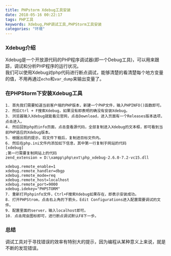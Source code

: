```yaml
---
title: PHPstorm Xdebug工具安装
date: 2018-05-16 00:22:17
tags: PHP工具
keywords: Xdebug,PHP调试工具,PHPStorm工具安装
categories: "环境"
---
```

### Xdebug介绍
Xdebug是一个开放源代码的PHP程序调试器(即一个Debug工具)，可以用来跟踪，调试和分析PHP程序的运行状况。  
我们可以使用Xdebug对php代码进行断点调试，能够清楚的看清楚每个地方变量的值，不用再通过`echo`和`var_dump`来输出变量了。  
<!--more-->  
  
### 在PHPStorm下安装Xdebug工具
    1. 首先我们需要知道当前客户端的PHP版本，新建一个PHP文件，输入PHPINFO()函数即可。  
    2. 然后Ctrl + F搜索Xdebug，如果没有即表明的确没有安装Xdebug。  
    3. 浏览器输入Xdebug就能看见官网，点击Download，进入页面有一个Releases版本选项，点击进入。
    4. 然后回到php的info页面，点击查看源代码，全部复制进入Xdebug的文本框，即可看到当前PHP适应的Xdebug版本。  
    5. 根据出现的提示，将文件下载后，复制进目标文件内。  
    6. 然后在php.ini文件内添加如下信息，其中第一行复制于网站的代码  
    [xdebug]
    ;第一行需要复制网站上的代码
    zend_extension = D:\xampp\php\ext\php_xdebug-2.6.0-7.2-vc15.dll

    xdebug.remote_enable=1
    xdebug.remote_handler=dbgp
    xdebug.remote_mode=req
    xdebug.remote_host=localhost
    xdebug.remote_port=9000
    xdebug.idekey="PHPSTORM"
    7. 重新打开phpinfo文件，Ctrl+F搜索Xdebug如果存在，即表示安装成功。  
    8. 打开PHPStrom，点击右上角的下箭头，Edit Configurations进入配置需要调试的文件。  
    9. 配置里面的server，输入localhost即可。
    10. 点击爬虫图标即可，进行断点调试默认F8下一步。  
### 总结
调试工具对于寻找错误的效率有特别大的提示，因为编程从某种意义上来说，就是不断的发现错误。  

      
